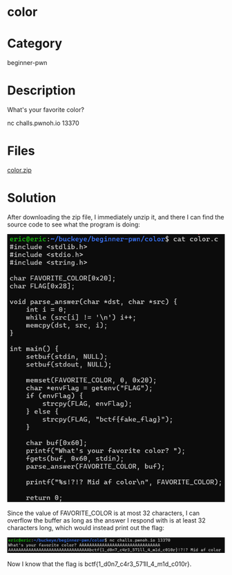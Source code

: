 # color
# Category
beginner-pwn
# Description
What's your favorite color?

nc challs.pwnoh.io 13370
# Files
[color.zip](color.zip)
# Solution
After downloading the zip file, I immediately unzip it, and there I can find the source code to see what the program is doing:

![alt text](image.png)

Since the value of FAVORITE_COLOR is at most 32 characters, I can overflow the buffer as long as the answer I respond with is at least 32 characters long, which would instead print out the flag:

![alt text](image-1.png)

Now I know that the flag is bctf{1_d0n7_c4r3_571ll_4_m1d_c010r}.
